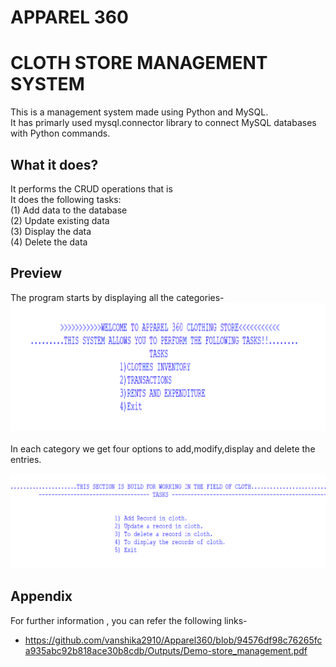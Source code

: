 # APPAREL 360 

# CLOTH STORE MANAGEMENT SYSTEM

This is a management system made using Python and MySQL.<br>
It has primarly used mysql.connector library to connect MySQL databases with Python commands.



## What it does?
It performs the CRUD operations that is <br>
It does the following tasks:<br>
(1) Add data to the database<br>
(2) Update existing data<br>
(3) Display the data<br>
(4) Delete the data<br>


## Preview
The program starts by displaying all the categories-<br>
![App Screenshot](https://github.com/vanshika2910/Apparel360/blob/94576df98c76265fca935abc92b818ace30b8cdb/Outputs/pythonpro1.png)
<br>
<br>
In each category we get four options to add,modify,display and delete the entries.<br>

![App Screenshot](https://github.com/vanshika2910/Apparel360/blob/94576df98c76265fca935abc92b818ace30b8cdb/Outputs/pythonpro2.png)


## Appendix

For further information , you can refer the following links-<br>
* https://github.com/vanshika2910/Apparel360/blob/94576df98c76265fca935abc92b818ace30b8cdb/Outputs/Demo-store_management.pdf
